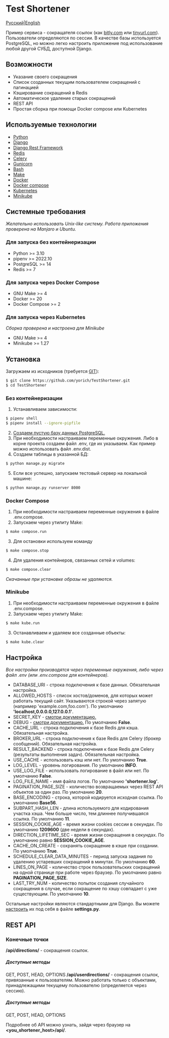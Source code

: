 # Test Shortener
[Русский](./README_RU.MD)|[English](./README.MD)

Пример сервиса - сокращателя ссылок (как [bitly.com][6] или [tinyurl.com][8]). 
Пользователи определяются по сессии.
В качестве базы используется PostgreSQL, но можно легко настроить приложение под использование 
любой другой СУБД, доступной Django.
## Возможности
- Указание своего сокращения
- Список созданных текущим пользователем сокращений с пагинацией
- Кэширование сокращений в Redis
- Автоматическое удаление старых сокращений
- REST API
- Простая сборка при помощи Docker compose или Kubernetes
## Используемые технологии
- [Python][14]
- [Django][1]
- [Django Rest Framework][2]
- [Redis][3]
- [Celery][4]
- [Gunicorn][11]
- [Bash][13]
- [Make][15]
- [Docker][12]
- [Docker compose][5]
- [Kubernetes][16]
- [Minikube][17]
## Системные требования
*Желательно использовать Unix-like систему. Работа приложения проверена на Manjaro и Ubuntu.*
### Для запуска без контейнеризации
- Python >= 3.10
- pipenv >= 2022.10
- PostgreSQL >= 14
- Redis >= 7
### Для запуска через Docker Compose
- GNU Make >= 4
- Docker >= 20
- Docker Compose >= 2
### Для запуска через Kubernetes
*Сборка проверена и настроена для Minikube* 
- GNU Make >= 4
- Minikube >= 1.27
## Установка
Загружаем из исходников (требуется [GIT](https://git-scm.com/)):
```sh
$ git clone https://github.com/yorich/TestShortener.git
$ cd TestShortener
```
### Без контейнеризации
1. Устанавливаем зависимости:
```sh
$ pipenv shell
$ pipenv install --ignore-pipfile
```
2. [Создаем пустую базу данных PostgreSQL.](https://postgrespro.ru/docs/postgresql/15/manage-ag-createdb)
3. При необходимости настраиваем переменные окружения. Либо в корне проекта создаем файл .env, где их указываем. 
Как пример можно использовать файл .env.dist.
4. Создаем таблицы в указанной БД:
```sh
$ python manage.py migrate
```
5. Если все успешно, запускаем тестовый сервер на локальной машине:
```sh
$ python manage.py runserver 8000
```
### Docker Compose
1. При необходимости настраиваем переменные окружения в файле .env.compose.
2. Запускаем через утилиту Make:
```sh
$ make compose.run
```
3. Для остановки используем команду
```sh
$ make compose.stop
```
4. Для удаления контейнеров, связанных сетей и volumes:
```sh
$ make compose.clear
```
*Скачанные при установке образы не удаляются.*
### Minikube
1. При необходимости настраиваем переменные окружения в файле .env.compose.
2. Запускаем через утилиту Make:
```sh
$ make kube.run
```
3. Останавливаем и удаляем все созданные объекты:
```sh
$ make kube.clear
```
## Настройка
*Все настройки производятся через переменные окружения, либо через файл .env (или .env.compose для контейнеров).*
- DATABASE_URI - строка подключения к базе данных. Обязательная настройка.
- ALLOWED_HOSTS - список хостов/доменов, для которых может работать текущий сайт. Указываются строкой 
через запятую (например 'example.com,foo.com'). По умолчанию **'localhost,0.0.0.0,127.0.0.1'**.
- SECRET_KEY - [смотри документацию.][9] 
- DEBUG - [смотри документацию.][10] По умолчанию **False**.  
- CACHE_URL - строка подключения к базе Redis для кэша. Обязательная настройка.
- BROKER_URL - строка подключения к базе Redis для Celery (брокер сообщений). Обязательная настройка.
- RESULT_BACKEND - строка подключения к базе Redis для Celery (результаты выполнения задач). Обязательная настройка.
- USE_CACHE - использовать кэш или нет. По умолчанию **True**.
- LOG_LEVEL - уровень логирования. По умолчанию **INFO**.
- USE_LOG_FILE - использовать логирование в файл или нет. По умолчанию **False**.
- LOG_FILE_NAME - имя файла логов. По умолчанию **'shortener.log'**.
- PAGINATION_PAGE_SIZE - количество возвращаемых через REST API объектов за один раз. По умолчанию **20**.  
- BASE_ENCODING - строка, которой кодируется исходная ссылка. По умолчанию **Base56**.
- SUBPART_HASH_LEN - длина используемого для кодирования участка хэша. Чем больше число, тем длиннее получившаяся ссылка. По умолчанию **11**.
- SESSION_COOKIE_AGE - время жизни cookies сессии в секундах. По умолчанию **1209600** (две недели в секундах).
- DIRECTION_LIFETIME_SEC - время жизни сокращения в секундах. По умолчанию равно **SESSION_COOKIE_AGE**.
- CACHE_ON_CREATE - сохранять сокращение в кэше при создании. По умолчанию **True**.
- SCHEDULE_CLEAR_DATA_MINUTES - период запуска задания по удалению устаревших сокращений в минутах. По умолчанию **60**. 
- LINES_ON_PAGE - количество строк пользовательских сокращений на одной странице при работе через браузер. По умолчанию равно **PAGINATION_PAGE_SIZE**.
- LAST_TRY_NUM - количество попыток создания случайного сокращения в случае, если сокращение по хэшу совпадает с уже существующим. По умолчанию **10**.

Остальные настройки являются стандартными для Django. Вы можете [настроить][7] их под себя в файле **settings.py**.

## REST API
### Конечные точки
**/api/directions/** - сокращения ссылок. 
##### Доступные методы
GET, POST, HEAD, OPTIONS
**/api/userdirections/** - сокращения ссылок, привязанные к пользователям. 
Можно работать только с объектами, принадлежащими текущему пользователю (определяется через сессию).
##### Доступные методы
GET, POST, HEAD, OPTIONS

Подробнее об API можно узнать, зайдя через браузер на **<you_shortener_host>/api/**.

[1]: https://www.djangoproject.com/
[2]: https://www.django-rest-framework.org/
[3]: https://redis.io/
[4]: http://www.celeryproject.org/
[5]: https://docs.docker.com/compose/
[6]: https://bitly.com/
[7]: https://docs.djangoproject.com/en/4.1/topics/settings/
[8]: https://tinyurl.com/
[9]: https://docs.djangoproject.com/en/4.1/ref/settings/#std:setting-SECRET_KEY
[10]: https://docs.djangoproject.com/en/4.1/ref/settings/#std:setting-DEBUG
[11]: https://gunicorn.org/
[12]: https://www.docker.com/
[13]: https://www.gnu.org/software/bash/
[14]: https://www.python.org/
[15]: https://www.gnu.org/software/make/
[16]: https://kubernetes.io/
[17]: https://minikube.sigs.k8s.io/docs/